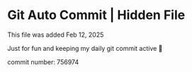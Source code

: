 # Git Auto Commit | Hidden File

This file was added Feb 12, 2025

Just for fun and keeping my daily git commit active 🤪

commit number: 756974
